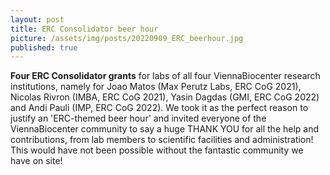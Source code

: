 ```yaml
---
layout: post
title: ERC Consolidator beer hour
picture: /assets/img/posts/20220909_ERC_beerhour.jpg
published: true
---
```

**Four ERC Consolidator grants** for labs of all four ViennaBiocenter research institutions, namely for Joao Matos (Max Perutz Labs, ERC CoG 2021), Nicolas Rivron (IMBA, ERC CoG 2021), Yasin Dagdas (GMI, ERC CoG 2022) and Andi Pauli (IMP, ERC CoG 2022).
We took it as the perfect reason to justify an 'ERC-themed beer hour' and invited everyone of the ViennaBiocenter community to say a huge THANK YOU for all the help and contributions, from lab members to scientific facilities and administration!
This would have not been possible without the fantastic community we have on site!
